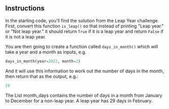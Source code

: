 ## Instructions
In the starting code, you'll find the solution from the Leap Year challenge. First, convert this function `is_leap()` so that instead of printing "Leap year." or "Not leap year." it should return `True` if it is a leap year and return `False` if it is not a leap year.

You are then going to create a function called `days_in_month()` which will take a year and a month as inputs, e.g.

```python
days_in_month(year=2022, month=2)
```

And it will use this information to work out the number of days in the month, then return that as the output, e.g.:

```python
28
```
The List month_days contains the number of days in a month from January to December for a non-leap year. A leap year has 29 days in February.